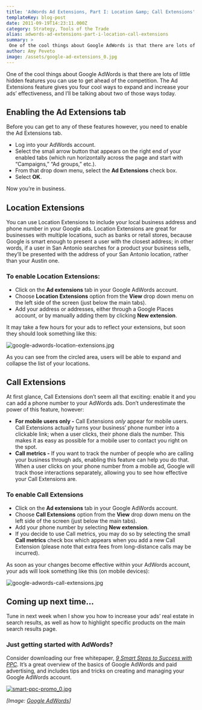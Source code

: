 ```yaml
---
title: 'AdWords Ad Extensions, Part I: Location &amp; Call Extensions'
templateKey: blog-post
date: 2011-09-19T14:23:11.000Z
category: Strategy, Tools of the Trade
alias: adwords-ad-extensions-part-i-location-call-extensions
summary: > 
 One of the cool things about Google AdWords is that there are lots of little hidden features you can use to get ahead of the competition. The Ad Extensions feature gives you four cool ways to expand and increase your ads’ effectiveness, and I’ll be talking about two of those ways today.
author: Amy Peveto
image: /assets/google-ad-extensions_0.jpg
---
```


One of the cool things about Google AdWords is that there are lots of little hidden features you can use to get ahead of the competition. The Ad Extensions feature gives you four cool ways to expand and increase your ads’ effectiveness, and I’ll be talking about two of those ways today.

Enabling the Ad Extensions tab
------------------------------

Before you can get to any of these features however, you need to enable the Ad Extensions tab.

*   Log into your AdWords account.
*   Select the small arrow button that appears on the right end of your enabled tabs (which run horizontally across the page and start with “Campaigns,” “Ad groups,” etc.).
*   From that drop down menu, select the **Ad Extensions** check box.
*   Select **OK**.

Now you’re in business.

Location Extensions
-------------------

You can use Location Extensions to include your local business address and phone number in your Google ads. Location Extensions are great for businesses with multiple locations, such as banks or retail stores, because Google is smart enough to present a user with the closest address; in other words, if a user in San Antonio searches for a product your business sells, they’ll be presented with the address of your San Antonio location, rather than your Austin one.

### To enable Location Extensions:

*   Click on the **Ad extensions** tab in your Google AdWords account.
*   Choose **Location Extensions** option from the **View** drop down menu on the left side of the screen (just below the main tabs).
*   Add your address or addresses, either through a Google Places account, or by manually adding them by clicking **New extension**.

It may take a few hours for your ads to reflect your extensions, but soon they should look something like this:

![google-adwords-location-extensions.jpg](/sites/default/files/google-adwords-location-extensions.jpg)

As you can see from the circled area, users will be able to expand and collapse the list of your locations.

Call Extensions
---------------

At first glance, Call Extensions don’t seem all that exciting: enable it and you can add a phone number to your AdWords ads. Don’t underestimate the power of this feature, however:

*   **For mobile users only -** Call Extensions _only_ appear for mobile users. Call Extensions actually turns your business’ phone number into a clickable link; when a user clicks, their phone dials the number. This makes it as easy as possible for a mobile user to contact you right on the spot.
*   **Call metrics -** If you want to track the number of people who are calling your business through ads, enabling this feature can help you do that. When a user clicks on your phone number from a mobile ad, Google will track those interactions separately, allowing you to see how effective your Call Extensions are.

### To enable Call Extensions

*   Click on the **Ad extensions** tab in your Google AdWords account.
*   Choose **Call Extensions** option from the **View** drop down menu on the left side of the screen (just below the main tabs).
*   Add your phone number by selecting **New extension**.
*   If you decide to use Call metrics, you may do so by selecting the small **Call metrics** check box which appears when you add a new Call Extension (please note that extra fees from long-distance calls may be incurred).

As soon as your changes become effective within your AdWords account, your ads will look something like this (on mobile devices):

![google-adwords-call-extensions.jpg](/sites/default/files/google-adwords-call-extensions.jpg)

Coming up next time...
----------------------

Tune in next week when I show you how to increase your ads’ real estate in search results, as well as how to highlight specific products on the main search results page.

### Just getting started with AdWords?

Consider downloading our free whitepaper, [_9 Smart Steps to Success with PPC_](/9-smart-steps-success-ppc). It’s a great overview of the basics of Google AdWords and paid advertising, and includes tips and tricks on creating and managing your Google AdWords account.

[![smart-ppc-promo_0.jpg](/sites/default/files/smart-ppc-promo_0.jpg)](/9-smart-steps-success-ppc)

_\[Image: [Google AdWords](https://www.google.com/accounts/ServiceLogin?service=adwords&hl=en_US&ltmpl=adwords&passive=false&ifr=false&alwf=true&continue=https://adwords.google.com/um/gaiaauth?apt%3DNone&error=newacct)\]_